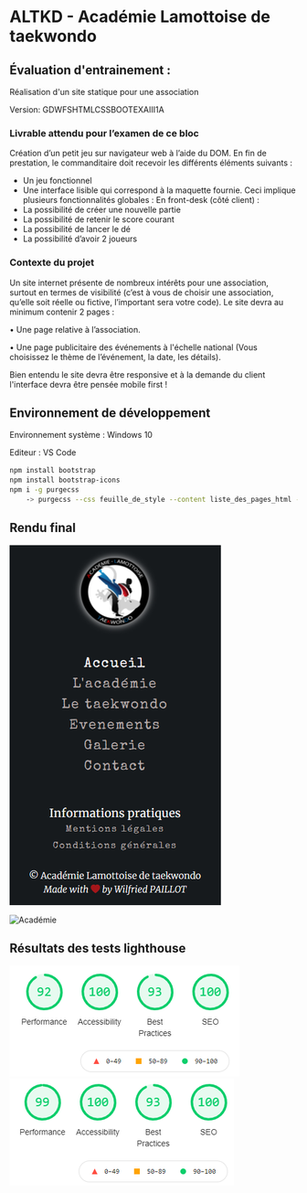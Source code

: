 # ALTKD - Académie Lamottoise de taekwondo

## Évaluation d'entrainement :

Réalisation d'un site statique pour une association

Version: GDWFSHTMLCSSBOOTEXAIII1A


### Livrable attendu pour l’examen de ce bloc

Création d’un petit jeu sur navigateur web à l’aide du DOM.
En fin de prestation, le commanditaire doit recevoir les différents éléments suivants :
- Un jeu fonctionnel
- Une interface lisible qui correspond à la maquette fournie.
Ceci implique plusieurs fonctionnalités globales :
En front-desk (côté client) :
- La possibilité de créer une nouvelle partie
- La possibilité de retenir le score courant
- La possibilité de lancer le dé
- La possibilité d’avoir 2 joueurs

### Contexte du projet

Un site internet présente de nombreux intérêts pour une association, surtout en termes de visibilité (c’est
à vous de choisir une association, qu’elle soit réelle ou fictive, l’important sera votre code).
Le site devra au minimum contenir 2 pages :

• Une page relative à l’association.

• Une page publicitaire des événements à l'échelle national (Vous choisissez le thème de l’événement, la
date, les détails).

Bien entendu le site devra être responsive et à la demande du client l'interface devra être pensée mobile
first !

## Environnement de développement

Environnement système : Windows 10

Editeur : VS Code 

```bash
npm install bootstrap
npm install bootstrap-icons
npm i -g purgecss
    -> purgecss --css feuille_de_style --content liste_des_pages_html --output fichier_de_sortie
```

## Rendu final
![Menu mobile](./assets/img/github/menu_mobile.png "Menu mobile en overlay")

![Académie](./assets/img/github/académie_desktop.png "Capture d'une section de la page académie dans sa version desktop")

## Résultats des tests lighthouse
![Test Mobile](./assets/img/github/mobile_lighthouse.png "Résultats du test dans la version mobile")
![Test Desktop](./assets/img/github/desktop_lighthouse.png "Résultats du test dans la version desktop")


